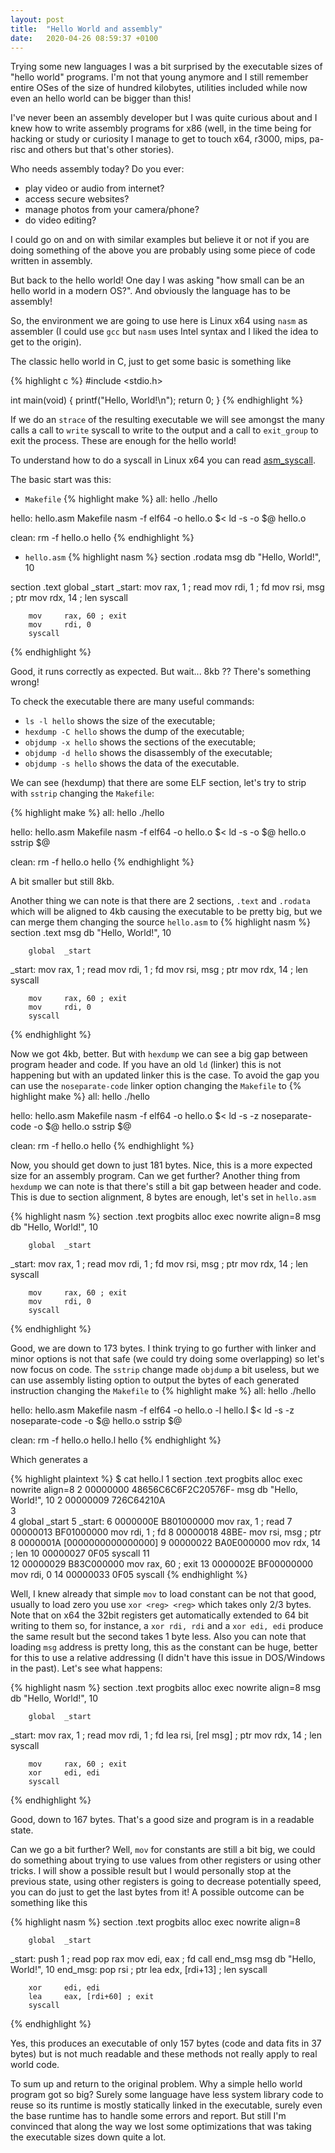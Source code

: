 ```yaml
---
layout: post
title:  "Hello World and assembly"
date:   2020-04-26 08:59:37 +0100
---
```


Trying some new languages I was a bit surprised by the executable sizes
of "hello world" programs. I'm not that young anymore and I still remember
entire OSes of the size of hundred kilobytes, utilities included while
now even an hello world can be bigger than this!

I've never been an assembly developer but I was quite curious about and
I knew how to write assembly programs for x86 (well, in the time being
for hacking or study or curiosity I manage to get to touch x64, r3000,
mips, pa-risc and others but that's other stories).

Who needs assembly today? Do you ever:
- play video or audio from internet?
- access secure websites?
- manage photos from your camera/phone?
- do video editing?

I could go on and on with similar examples but believe it or not if
you are doing something of the above you are probably using some piece
of code written in assembly.

But back to the hello world! One day I was asking "how small can be
an hello world in a modern OS?". And obviously the language has to be
assembly!

So, the environment we are going to use here is Linux x64 using `nasm`
as assembler (I could use `gcc` but `nasm` uses Intel syntax and I liked
the idea to get to the origin).

The classic hello world in C, just to get some basic is something like

{% highlight c %}
#include <stdio.h>

int main(void) {
  printf("Hello, World!\n");
  return 0;
}
{% endhighlight %}

If we do an `strace` of the resulting executable we will see amongst the many
calls a call to `write` syscall to write to the output and a call to `exit_group`
to exit the process. These are enough for the hello world!

To understand how to do a syscall in Linux x64 you can read [asm_syscall].

The basic start was this:
- `Makefile`
{% highlight make %}
all: hello
        ./hello

hello: hello.asm Makefile
        nasm -f elf64 -o hello.o $<
        ld -s -o $@ hello.o

clean:
        rm -f hello.o hello
{% endhighlight %}
- `hello.asm`
{% highlight nasm %}
section .rodata
msg     db      "Hello, World!", 10

section .text
        global  _start
_start:
        mov     rax, 1 ; read
        mov     rdi, 1 ; fd
        mov     rsi, msg ; ptr
        mov     rdx, 14 ; len
        syscall

        mov     rax, 60 ; exit
        mov     rdi, 0
        syscall
{% endhighlight %}

Good, it runs correctly as expected. But wait... 8kb ?? There's something wrong!

To check the executable there are many useful commands:
- `ls -l hello` shows the size of the executable;
- `hexdump -C hello` shows the dump of the executable;
- `objdump -x hello` shows the sections of the executable;
- `objdump -d hello` shows the disassembly of the executable;
- `objdump -s hello` shows the data of the executable.

We can see (hexdump) that there are some ELF section, let's try to strip with `sstrip` changing the `Makefile`:

{% highlight make %}
all: hello
        ./hello

hello: hello.asm Makefile
        nasm -f elf64 -o hello.o $<
        ld -s -o $@ hello.o
        sstrip $@

clean:
        rm -f hello.o hello
{% endhighlight %}

A bit smaller but still 8kb.

Another thing we can note is that there are 2 sections, `.text` and `.rodata` which will be aligned to 4kb causing
the executable to be pretty big, but we can merge them changing the source `hello.asm` to
{% highlight nasm %}
section .text
msg     db      "Hello, World!", 10

        global  _start
_start:
        mov     rax, 1 ; read
        mov     rdi, 1 ; fd
        mov     rsi, msg ; ptr
        mov     rdx, 14 ; len
        syscall

        mov     rax, 60 ; exit
        mov     rdi, 0
        syscall
{% endhighlight %}

Now we got 4kb, better. But with `hexdump` we can see a big gap between program header and code. If you have
an old `ld` (linker) this is not happening but with an updated linker this is the case. To avoid the gap you
can use the `noseparate-code` linker option changing the `Makefile` to
{% highlight make %}
all: hello
        ./hello

hello: hello.asm Makefile
        nasm -f elf64 -o hello.o $<
        ld -s -z noseparate-code -o $@ hello.o
        sstrip $@

clean:
        rm -f hello.o hello
{% endhighlight %}

Now, you should get down to just 181 bytes. Nice, this is a more expected size for an assembly program.
Can we get further? Another thing from `hexdump` we can note is that there's still a bit gap between header
and code. This is due to section alignment, 8 bytes are enough, let's set in `hello.asm`

{% highlight nasm %}
section .text progbits alloc exec nowrite align=8
msg     db      "Hello, World!", 10

        global  _start
_start:
        mov     rax, 1 ; read
        mov     rdi, 1 ; fd
        mov     rsi, msg ; ptr
        mov     rdx, 14 ; len
        syscall

        mov     rax, 60 ; exit
        mov     rdi, 0
        syscall
{% endhighlight %}

Good, we are down to 173 bytes. I think trying to go further with linker and minor options is not that safe
(we could try doing some overlapping) so let's now focus on code. The `sstrip` change made `objdump` a bit useless,
but we can use assembly listing option to output the bytes of each generated instruction changing the `Makefile` to
{% highlight make %}
all: hello
        ./hello

hello: hello.asm Makefile
        nasm -f elf64 -o hello.o -l hello.l $<
        ld -s -z noseparate-code -o $@ hello.o
        sstrip $@

clean:
        rm -f hello.o hello.l hello
{% endhighlight %}

Which generates a

{% highlight plaintext %}
$ cat hello.l 
     1                                  section .text progbits alloc exec nowrite align=8
     2 00000000 48656C6C6F2C20576F-     msg     db      "Hello, World!", 10
     2 00000009 726C64210A         
     3                                  
     4                                          global  _start
     5                                  _start:
     6 0000000E B801000000                      mov     rax, 1 ; read
     7 00000013 BF01000000                      mov     rdi, 1 ; fd
     8 00000018 48BE-                           mov     rsi, msg ; ptr
     8 0000001A [0000000000000000] 
     9 00000022 BA0E000000                      mov     rdx, 14 ; len
    10 00000027 0F05                            syscall
    11                                  
    12 00000029 B83C000000                      mov     rax, 60 ; exit
    13 0000002E BF00000000                      mov     rdi, 0
    14 00000033 0F05                            syscall
{% endhighlight %}

Well, I knew already that simple `mov` to load constant can be not that good, usually to load zero you use `xor <reg> <reg>`
which takes only 2/3 bytes. Note that on x64 the 32bit registers get automatically extended to 64 bit writing to them
so, for instance, a `xor rdi, rdi` and a `xor edi, edi` produce the same result but the second takes 1 byte less.
Also you can note that loading `msg` address is pretty long, this as the constant can be huge, better for this to
use a relative addressing (I didn't have this issue in DOS/Windows in the past). Let's see what happens:

{% highlight nasm %}
section .text progbits alloc exec nowrite align=8
msg     db      "Hello, World!", 10

        global  _start
_start:
        mov     rax, 1 ; read
        mov     rdi, 1 ; fd
        lea     rsi, [rel msg] ; ptr
        mov     rdx, 14 ; len
        syscall

        mov     rax, 60 ; exit
        xor     edi, edi
        syscall
{% endhighlight %}

Good, down to 167 bytes. That's a good size and program is in a readable state.

Can we go a bit further? Well, `mov` for constants are still a bit big, we could do something about trying
to use values from other registers or using other tricks. I will show a possible result but I would
personally stop at the previous state, using other registers is going to decrease potentially speed,
you can do just to get the last bytes from it! A possible outcome can be something like this

{% highlight nasm %}
section .text progbits alloc exec nowrite align=8

        global  _start
_start:
        push    1 ; read
        pop     rax
        mov     edi, eax ; fd
        call    end_msg
msg     db      "Hello, World!", 10
end_msg:
        pop     rsi ; ptr
        lea     edx, [rdi+13] ; len
        syscall

        xor     edi, edi
        lea     eax, [rdi+60] ; exit
        syscall
{% endhighlight %}

Yes, this produces an executable of only 157 bytes (code and data fits in 37 bytes) but is not
much readable and these methods not really apply to real world code.

To sum up and return to the original problem. Why a simple hello world program got so big?
Surely some language have less system library code to reuse so its runtime is mostly statically
linked in the executable, surely even the base runtime has to handle some errors and report.
But still I'm convinced that along the way we lost some optimizations that was taking the
executable sizes down quite a lot.

[asm_syscall]: http://blog.rchapman.org/posts/Linux_System_Call_Table_for_x86_64/
